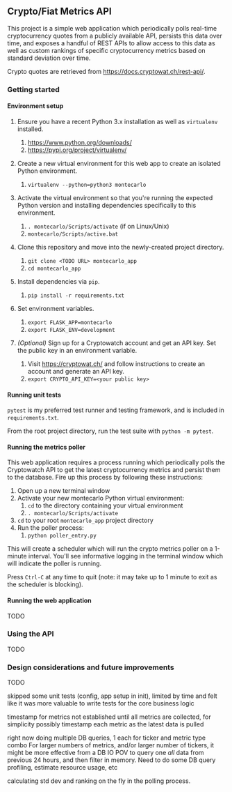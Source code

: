 ## Crypto/Fiat Metrics API
This project is a simple web application which periodically polls real-time cryptocurrency quotes from a publicly
available API, persists this data over time, and exposes a handful of REST APIs to allow access to this data as well
as custom rankings of specific cryptocurrency metrics based on standard deviation over time.

Crypto quotes are retrieved from https://docs.cryptowat.ch/rest-api/.

### Getting started

#### Environment setup

1. Ensure you have a recent Python 3.x installation as well as `virtualenv` installed.
    1. https://www.python.org/downloads/
    2. https://pypi.org/project/virtualenv/


2. Create a new virtual environment for this web app to create an isolated Python environment.
    1. `virtualenv --python=python3 montecarlo`


3. Activate the virtual environment so that you're running the expected Python version and installing dependencies
   specifically to this environment.
    1. `. montecarlo/Scripts/activate` (if on Linux/Unix)
    2. `montecarlo/Scripts/active.bat`


4. Clone this repository and move into the newly-created project directory.
    1. `git clone <TODO URL> montecarlo_app`
    2. `cd montecarlo_app`


5. Install dependencies via `pip`.
    1. `pip install -r requirements.txt`


6. Set environment variables.
    1. `export FLASK_APP=montecarlo`
    2. `export FLASK_ENV=development`


7. *(Optional)* Sign up for a Cryptowatch account and get an API key. Set the public key in an environment variable.
    1. Visit https://cryptowat.ch/ and follow instructions to create an account and generate an API key.
    2. `export CRYPTO_API_KEY=<your public key>`


#### Running unit tests

`pytest` is my preferred test runner and testing framework, and is included in `requirements.txt`.

From the root project directory, run the test suite with `python -m pytest`.


#### Running the metrics poller

This web application requires a process running which periodically polls the Cryptowatch API to get the latest cryptocurrency
metrics and persist them to the database. Fire up this process by following these instructions:

1. Open up a new terminal window
2. Activate your new montecarlo Python virtual environment:
    1. `cd` to the directory containing your virtual environment
    2. `. montecarlo/Scripts/activate`
3. `cd` to your root `montecarlo_app` project directory
4. Run the poller process:
    1. `python poller_entry.py`
   
This will create a scheduler which will run the crypto metrics poller on a 1-minute interval. You'll see informative
logging in the terminal window which will indicate the poller is running.

Press `Ctrl-C` at any time to quit (note: it may take up to 1 minute to exit as the scheduler is blocking).

#### Running the web application

TODO


### Using the API

TODO


### Design considerations and future improvements

TODO

skipped some unit tests (config, app setup in init), limited by time and felt like it was
more valuable to write tests for the core business logic

timestamp for metrics not established until all metrics are collected, for simplicity
possibly timestamp each metric as the latest data is pulled

right now doing multiple DB queries, 1 each for ticker and metric type combo
For larger numbers of metrics, and/or larger number of tickers, it might be more effective
from a DB IO POV to query one *all* data from previous 24 hours, and then filter in memory.
Need to do some DB query profiling, estimate resource usage, etc

calculating std dev and ranking on the fly in the polling process.